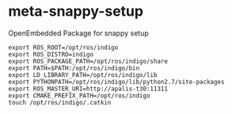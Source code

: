 # meta-snappy-setup
OpenEmbedded Package for snappy setup

```
export ROS_ROOT=/opt/ros/indigo 
export ROS_DISTRO=indigo 
export ROS_PACKAGE_PATH=/opt/ros/indigo/share 
export PATH=$PATH:/opt/ros/indigo/bin 
export LD_LIBRARY_PATH=/opt/ros/indigo/lib 
export PYTHONPATH=/opt/ros/indigo/lib/python2.7/site-packages 
export ROS_MASTER_URI=http://apalis-t30:11311
export CMAKE_PREFIX_PATH=/opt/ros/indigo
touch /opt/ros/indigo/.catkin 
```
